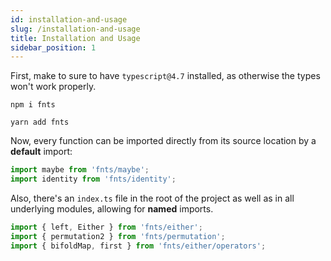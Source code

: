 ```yaml
---
id: installation-and-usage
slug: /installation-and-usage
title: Installation and Usage
sidebar_position: 1
---
```


First, make to sure to have `typescript@4.7` installed, as otherwise the 
types won't work properly.

```shell
npm i fnts
```

```shell
yarn add fnts
```

Now, every function can be imported directly from its source location by a **default** import:

```typescript
import maybe from 'fnts/maybe';
import identity from 'fnts/identity';
```

Also, there's an `index.ts` file in the root of the project as well as in all underlying modules, allowing for **named** imports.

```typescript
import { left, Either } from 'fnts/either';
import { permutation2 } from 'fnts/permutation';
import { bifoldMap, first } from 'fnts/either/operators';
```
